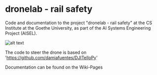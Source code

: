 # dronelab - rail safety
Code and documentation to the project "dronelab - rail safety" at the CS Institute at the Goethe University, as part of the AI Systems Engineering Project (AISEL).


![alt text](https://github.com/[username]/[reponame]/blob/[branch]/image.jpg?raw=true)


The code to steer the drone is based on 'https://github.com/damiafuentes/DJITelloPy'



Documentation can be found on the Wiki-Pages
